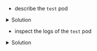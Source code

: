 
* describe the `test` pod
<details>
  <summary>Solution</summary>
    <pre><code>    
        kubectl describe pod test
    </code></pre>
</details>

* inspect the logs of the `test` pod

<details>
  <summary>Solution</summary>
    <pre>
        <code>
        kubectl logs -f test
        </code>
    </pre>
</details>
